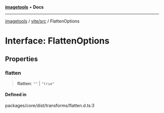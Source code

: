 [**imagetools**](../../../README.md) • **Docs**

***

[imagetools](../../../modules.md) / [vite/src](../README.md) / FlattenOptions

# Interface: FlattenOptions

## Properties

### flatten

> **flatten**: `""` \| `"true"`

#### Defined in

packages/core/dist/transforms/flatten.d.ts:3
